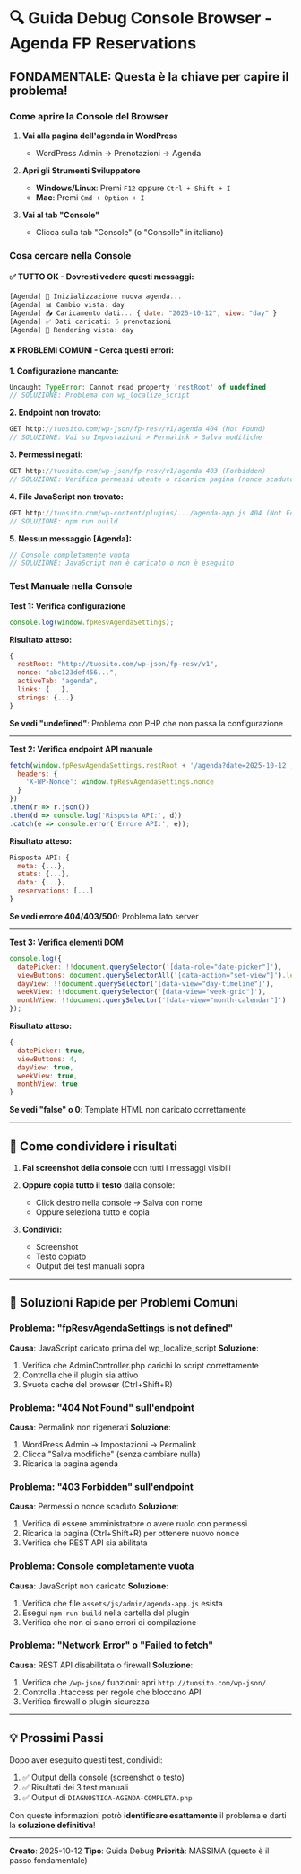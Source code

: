 # 🔍 Guida Debug Console Browser - Agenda FP Reservations

## FONDAMENTALE: Questa è la chiave per capire il problema!

### Come aprire la Console del Browser

1. **Vai alla pagina dell'agenda in WordPress**
   - WordPress Admin → Prenotazioni → Agenda

2. **Apri gli Strumenti Sviluppatore**
   - **Windows/Linux**: Premi `F12` oppure `Ctrl + Shift + I`
   - **Mac**: Premi `Cmd + Option + I`

3. **Vai al tab "Console"**
   - Clicca sulla tab "Console" (o "Consolle" in italiano)

### Cosa cercare nella Console

#### ✅ TUTTO OK - Dovresti vedere questi messaggi:

```javascript
[Agenda] 🚀 Inizializzazione nuova agenda...
[Agenda] 📊 Cambio vista: day
[Agenda] 📥 Caricamento dati... { date: "2025-10-12", view: "day" }
[Agenda] ✅ Dati caricati: 5 prenotazioni
[Agenda] 🎨 Rendering vista: day
```

#### ❌ PROBLEMI COMUNI - Cerca questi errori:

**1. Configurazione mancante:**
```javascript
Uncaught TypeError: Cannot read property 'restRoot' of undefined
// SOLUZIONE: Problema con wp_localize_script
```

**2. Endpoint non trovato:**
```javascript
GET http://tuosito.com/wp-json/fp-resv/v1/agenda 404 (Not Found)
// SOLUZIONE: Vai su Impostazioni > Permalink > Salva modifiche
```

**3. Permessi negati:**
```javascript
GET http://tuosito.com/wp-json/fp-resv/v1/agenda 403 (Forbidden)
// SOLUZIONE: Verifica permessi utente o ricarica pagina (nonce scaduto)
```

**4. File JavaScript non trovato:**
```javascript
GET http://tuosito.com/wp-content/plugins/.../agenda-app.js 404 (Not Found)
// SOLUZIONE: npm run build
```

**5. Nessun messaggio [Agenda]:**
```javascript
// Console completamente vuota
// SOLUZIONE: JavaScript non è caricato o non è eseguito
```

### Test Manuale nella Console

**Test 1: Verifica configurazione**
```javascript
console.log(window.fpResvAgendaSettings);
```

**Risultato atteso:**
```javascript
{
  restRoot: "http://tuosito.com/wp-json/fp-resv/v1",
  nonce: "abc123def456...",
  activeTab: "agenda",
  links: {...},
  strings: {...}
}
```

**Se vedi "undefined"**: Problema con PHP che non passa la configurazione

---

**Test 2: Verifica endpoint API manuale**
```javascript
fetch(window.fpResvAgendaSettings.restRoot + '/agenda?date=2025-10-12', {
  headers: {
    'X-WP-Nonce': window.fpResvAgendaSettings.nonce
  }
})
.then(r => r.json())
.then(d => console.log('Risposta API:', d))
.catch(e => console.error('Errore API:', e));
```

**Risultato atteso:**
```javascript
Risposta API: {
  meta: {...},
  stats: {...},
  data: {...},
  reservations: [...]
}
```

**Se vedi errore 404/403/500**: Problema lato server

---

**Test 3: Verifica elementi DOM**
```javascript
console.log({
  datePicker: !!document.querySelector('[data-role="date-picker"]'),
  viewButtons: document.querySelectorAll('[data-action="set-view"]').length,
  dayView: !!document.querySelector('[data-view="day-timeline"]'),
  weekView: !!document.querySelector('[data-view="week-grid"]'),
  monthView: !!document.querySelector('[data-view="month-calendar"]')
});
```

**Risultato atteso:**
```javascript
{
  datePicker: true,
  viewButtons: 4,
  dayView: true,
  weekView: true,
  monthView: true
}
```

**Se vedi "false" o 0**: Template HTML non caricato correttamente

---

## 📸 Come condividere i risultati

1. **Fai screenshot della console** con tutti i messaggi visibili
2. **Oppure copia tutto il testo** dalla console:
   - Click destro nella console → Salva con nome
   - Oppure seleziona tutto e copia

3. **Condividi:**
   - Screenshot
   - Testo copiato
   - Output dei test manuali sopra

---

## 🔧 Soluzioni Rapide per Problemi Comuni

### Problema: "fpResvAgendaSettings is not defined"
**Causa**: JavaScript caricato prima del wp_localize_script
**Soluzione**:
1. Verifica che AdminController.php carichi lo script correttamente
2. Controlla che il plugin sia attivo
3. Svuota cache del browser (Ctrl+Shift+R)

### Problema: "404 Not Found" sull'endpoint
**Causa**: Permalink non rigenerati
**Soluzione**:
1. WordPress Admin → Impostazioni → Permalink
2. Clicca "Salva modifiche" (senza cambiare nulla)
3. Ricarica la pagina agenda

### Problema: "403 Forbidden" sull'endpoint
**Causa**: Permessi o nonce scaduto
**Soluzione**:
1. Verifica di essere amministratore o avere ruolo con permessi
2. Ricarica la pagina (Ctrl+Shift+R) per ottenere nuovo nonce
3. Verifica che REST API sia abilitata

### Problema: Console completamente vuota
**Causa**: JavaScript non caricato
**Soluzione**:
1. Verifica che file `assets/js/admin/agenda-app.js` esista
2. Esegui `npm run build` nella cartella del plugin
3. Verifica che non ci siano errori di compilazione

### Problema: "Network Error" o "Failed to fetch"
**Causa**: REST API disabilitata o firewall
**Soluzione**:
1. Verifica che `/wp-json/` funzioni: apri `http://tuosito.com/wp-json/`
2. Controlla .htaccess per regole che bloccano API
3. Verifica firewall o plugin sicurezza

---

## 💡 Prossimi Passi

Dopo aver eseguito questi test, condividi:

1. ✅ Output della console (screenshot o testo)
2. ✅ Risultati dei 3 test manuali
3. ✅ Output di `DIAGNOSTICA-AGENDA-COMPLETA.php`

Con queste informazioni potrò **identificare esattamente** il problema e darti la **soluzione definitiva**!

---

**Creato**: 2025-10-12
**Tipo**: Guida Debug
**Priorità**: MASSIMA (questo è il passo fondamentale)

